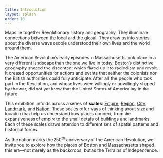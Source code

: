 ```yaml
---
title: Introduction
layout: splash
order: 10
---
```


Maps tie together Revolutionary history and geography. They illuminate connections between the local and the global. They draw us into stories about the diverse ways people understood their own lives and the world around them.

The American Revolution’s early episodes in Massachusetts took place in a very different landscape than the one we live in today. Boston’s distinctive geography shaped the discontent which flared up into radicalism and revolt. It created opportunities for actions and events that neither the colonists nor the British authorities could fully anticipate. After all, the people who took part in the Revolution, and whose lives were willingly or unwillingly shaped by the war, did not yet know that the United States of America lay in the future. 

This exhibition unfolds across a series of **scales**: [Empire](../empire/), [Region](../region/), [City](../city/), [Landmark](../landmark/), and [Nation](../nation/). These scales offer ways of thinking about size and location that help us understand how places connect, from the expansiveness of empire to the small details of buildings and landmarks. Each of these scales draws attention to different sets of spatial patterns and historical forces.

As the nation marks the 250<sup>th</sup> anniversary of the American Revolution, we invite you to explore how the places of Boston and Massachusetts shaped this era—not merely as the backdrops, but as the <span class="small-caps">Terrains of Independence.</span>

